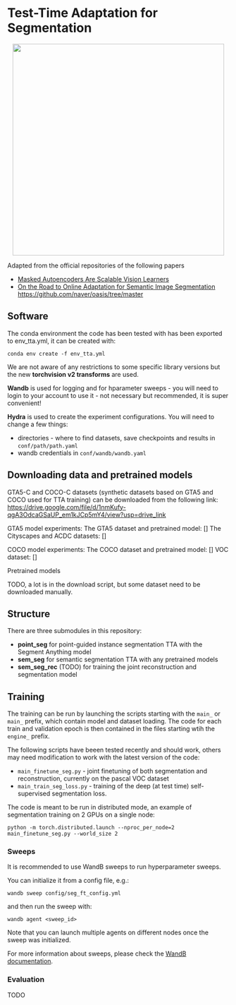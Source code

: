 # Test-Time Adaptation for Segmentation

<p align="center">
  <img src="https://user-images.githubusercontent.com/11435359/146857310-f258c86c-fde6-48e8-9cee-badd2b21bd2c.png" width="480">
</p>


Adapted from the official repositories of the following papers
- [Masked Autoencoders Are Scalable Vision Learners](https://arxiv.org/abs/2111.06377)
- [On the Road to Online Adaptation for Semantic Image Segmentation](arxiv.org/abs/2203.16195) https://github.com/naver/oasis/tree/master

## Software
The conda environment the code has been tested with has been exported to env_tta.yml, 
it can be created with:

```     
conda env create -f env_tta.yml
```

We are not aware of any restrictions to some specific library versions 
but the new **torchvision v2 transforms** are used.

**Wandb** is used for logging and for hparameter sweeps - you will need to login to your account to use it - not
necessary but recommended, it is super convenient!

**Hydra** is used to create the experiment configurations.
You will  need to change a few things:
* directories - where to find datasets, save checkpoints and results in
`conf/path/path.yaml`
* wandb credentials in `conf/wandb/wandb.yaml`

## Downloading data and pretrained models

GTA5-C and COCO-C datasets (synthetic datasets based on GTA5 and COCO used for TTA training) 
can be downloaded from the following link:
https://drive.google.com/file/d/1nmKufy-qgA3OdcaGSaUP_em1kJCp5mY4/view?usp=drive_link

GTA5 model experiments:
The GTA5 dataset and pretrained model: []
The Cityscapes and ACDC datasets: []

COCO model experiments:
The COCO dataset and pretrained model: []
VOC dataset: []

Pretrained models

TODO, a lot is in the download script, but some dataset need to be downloaded manually.

## Structure

There are three submodules in this repository:
- **point_seg** for point-guided instance segmentation TTA with the Segment Anything model
- **sem_seg** for semantic segmentation TTA with any pretrained models
- **sem_seg_rec** (TODO) for training the joint reconstruction and segmentation model



## Training

The training can be run by launching the scripts starting with the `main_` or `main_` prefix,
which contain model and dataset loading. The code for each train and validation epoch is then
contained in the files starting wtih the `engine_` prefix.

The following scripts have beeen tested recently and should work, others may need modification to
work with the latest version of the code:

* `main_finetune_seg.py` - joint finetuning of both segmentation and reconstruction, currently on the pascal VOC dataset
* `main_train_seg_loss.py` - training of the deep  (at test time) self-supervised segmentation loss.

The code is meant to be run in distributed mode, an example of segmentation training on 2 GPUs
on a single node:

```
python -m torch.distributed.launch --nproc_per_node=2 main_finetune_seg.py --world_size 2
```

### Sweeps

It is recommended to use WandB sweeps to run hyperparameter sweeps.

You can initialize it from a config file, e.g.:

```
wandb sweep config/seg_ft_config.yml
```

and then run the sweep with:

```
wandb agent <sweep_id>
```

Note that you can launch multiple agents on different nodes once 
the sweep was initialized.

For more information about sweeps, please check the [WandB documentation](https://docs.wandb.com/sweeps).

### Evaluation
TODO